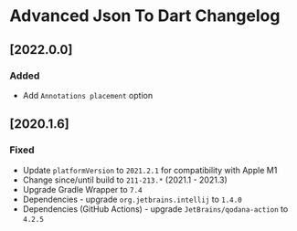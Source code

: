 
# Advanced Json To Dart Changelog



## [2022.0.0]
### Added
- Add `Annotations placement` option


## [2020.1.6]
### Fixed
- Update `platformVersion` to `2021.2.1` for compatibility with Apple M1
- Change since/until build to `211-213.*` (2021.1 - 2021.3)
- Upgrade Gradle Wrapper to `7.4`
- Dependencies - upgrade `org.jetbrains.intellij` to `1.4.0`
- Dependencies (GitHub Actions) - upgrade `JetBrains/qodana-action` to `4.2.5`
